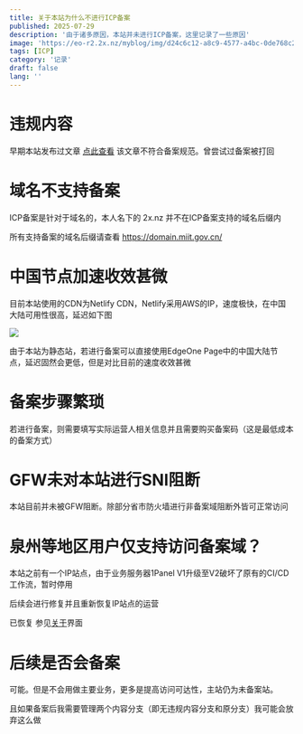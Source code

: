 ```yaml
---
title: 关于本站为什么不进行ICP备案
published: 2025-07-29
description: '由于诸多原因，本站并未进行ICP备案，这里记录了一些原因'
image: 'https://eo-r2.2x.nz/myblog/img/d24c6c12-a8c9-4577-a4bc-0de768c23337.webp'
tags: [ICP]
category: '记录'
draft: false 
lang: ''
---
```


# 违规内容

早期本站发布过文章 [点此查看](/posts/bypass-gfw/)
该文章不符合备案规范。曾尝试过备案被打回

# 域名不支持备案

ICP备案是针对于域名的，本人名下的 2x.nz 并不在ICP备案支持的域名后缀内

所有支持备案的域名后缀请查看 https://domain.miit.gov.cn/

# 中国节点加速收效甚微

目前本站使用的CDN为Netlify CDN，Netlify采用AWS的IP，速度极快，在中国大陆可用性很高，延迟如下图

![](https://eo-r2.2x.nz/myblog/img/96375c6a-f807-42b7-b1f0-33c0c7231037.webp)

由于本站为静态站，若进行备案可以直接使用EdgeOne Page中的中国大陆节点，延迟固然会更低，但是对比目前的速度收效甚微

# 备案步骤繁琐

若进行备案，则需要填写实际运营人相关信息并且需要购买备案码（这是最低成本的备案方式）

# GFW未对本站进行SNI阻断

本站目前并未被GFW阻断。除部分省市防火墙进行非备案域阻断外皆可正常访问

# 泉州等地区用户仅支持访问备案域？

本站之前有一个IP站点，由于业务服务器1Panel V1升级至V2破坏了原有的CI/CD工作流，暂时停用

后续会进行修复并且重新恢复IP站点的运营

已恢复 参见[关于](/about/)界面

# 后续是否会备案

  可能。但是不会用做主要业务，更多是提高访问可达性，主站仍为未备案站。

且如果备案后我需要管理两个内容分支（即无违规内容分支和原分支）我可能会放弃这么做
